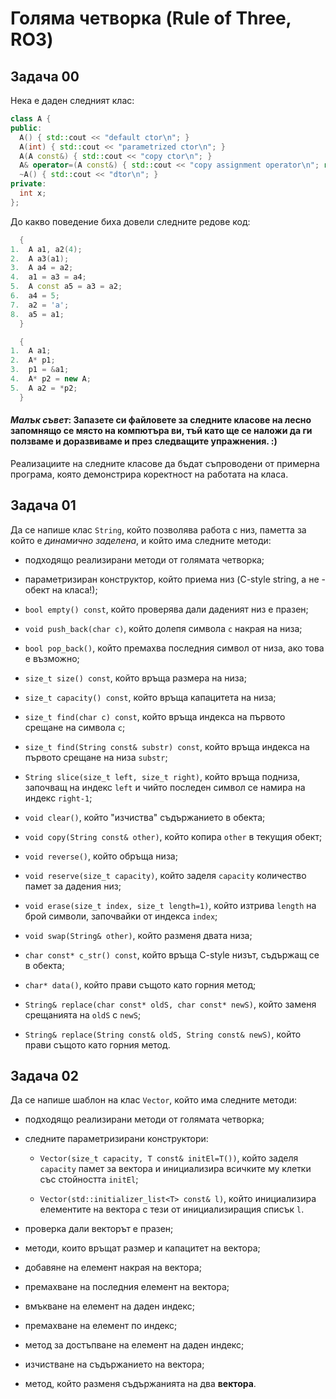 # Голяма четворка (Rule of Three, RO3)

## Задача 00

Нека е даден следният клас:

```c++
class A {
public:
  A() { std::cout << "default ctor\n"; }
  A(int) { std::cout << "parametrized ctor\n"; }
  A(A const&) { std::cout << "copy ctor\n"; }
  A& operator=(A const&) { std::cout << "copy assignment operator\n"; return *this; }
  ~A() { std::cout << "dtor\n"; }
private:
  int x;
};
```

До какво поведение биха довели следните редове код:

```c++
  {
1.  A a1, a2(4);
2.  A a3(a1);
3.  A a4 = a2;
4.  a1 = a3 = a4;
5.  A const a5 = a3 = a2;
6.  a4 = 5;
7.  a2 = 'a';
8.  a5 = a1;
  }
```

```c++
  {
1.  A a1;
2.  A* p1;
3.  p1 = &a1;
4.  A* p2 = new A;
5.  A a2 = *p2;
  }
```

#### *Малък съвет*: Запазете си файловете за следните класове на лесно запомнящо се място на компютъра ви, тъй като ще се наложи да ги ползваме и доразвиваме и през следващите упражнения. :)

Реализациите на следните класове да бъдат съпроводени от примерна програма, която демонстрира коректност на работата на класа.

## Задача 01

Да се напише клас `String`, който позволява работа с низ, паметта за който е *динамично заделена*, и който има следните методи:

- подходящо реализирани методи от голямата четворка;

- параметризиран конструктор, който приема низ (C-style string, a не - обект на класа!);

- `bool empty() const`, който проверява дали даденият низ е празен;

- `void push_back(char c)`, който долепя символа `c` накрая на низа;

- `bool pop_back()`, който премахва последния символ от низа, ако това е възможно;

- `size_t size() const`, който връща размера на низа;

- `size_t capacity() const`, който връща капацитета на низа;

- `size_t find(char c) const`, който връща индекса на първото срещане на символа `c`;

- `size_t find(String const& substr) const`, който връща индекса на първото срещане на низа `substr`;

- `String slice(size_t left, size_t right)`, който връща подниза, започващ на индекс `left` и чийто последен символ се намира на индекс `right-1`;

- `void clear()`, който "изчиства" съдържанието в обекта;

- `void copy(String const& other)`, който копира `other` в текущия обект;

- `void reverse()`, който обръща низа;

- `void reserve(size_t capacity)`, който заделя `capacity` количество памет за дадения низ;

- `void erase(size_t index, size_t length=1)`, който изтрива `length` на брой символи, започвайки от индекса `index`;

- `void swap(String& other)`, който разменя двата низа;

- `char const* c_str() const`, който връща C-style низът, съдържащ се в обекта;

- `char* data()`, който прави същото като горния метод;

- `String& replace(char const* oldS, char const* newS)`, който заменя срещанията на `oldS` с `newS`;

- `String& replace(String const& oldS, String const& newS)`, който прави същото като горния метод.

## Задача 02

Да се напише шаблон на клас `Vector`, който има следните методи:

- подходящо реализирани методи от голямата четворка;

- следните параметризирани конструктори:

  - `Vector(size_t capacity, T const& initEl=T())`, който заделя `capacity` памет за вектора и инициализира всичките му клетки със стойността `initEl`;

  - `Vector(std::initializer_list<T> const& l)`, който инициализира елементите на вектора с тези от инициализиращия списък `l`.

- проверка дали векторът е празен;

- методи, които връщат размер и капацитет на вектора;

- добавяне на елемент накрая на вектора;

- премахване на последния елемент на вектора;

- вмъкване на елемент на даден индекс;

- премахване на елемент по индекс;

- метод за достъпване на елемент на даден индекс;

- изчистване на съдържанието на вектора;

- метод, който разменя съдържанията на два **вектора**.